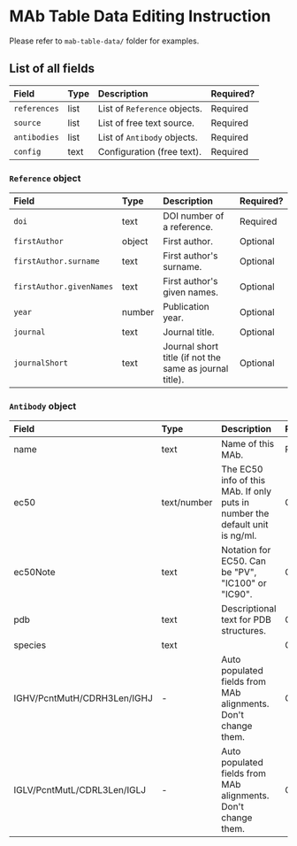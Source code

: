 # MAb Table Data Editing Instruction

Please refer to `mab-table-data/` folder for examples.

## List of all fields

| Field         | Type    | Description                  | Required? |
| :---          | :---    | :---                         | :---      |
| `references`  | list    | List of `Reference` objects. | Required  |
| `source`      | list    | List of free text source.    | Required  |
| `antibodies`  | list    | List of `Antibody` objects.  | Required  |
| `config`      | text    | Configuration (free text).   | Required  |


### `Reference` object

| Field                    | Type      | Description                                             | Required? |
| :---                     | :---      | :---                                                    | :---      |
| `doi`                    | text      | DOI number of a reference.                              | Required  |
| `firstAuthor`            | object    | First author.                                           | Optional  |
| `firstAuthor.surname`    | text      | First author's surname.                                 | Optional  |
| `firstAuthor.givenNames` | text      | First author's given names.                             | Optional  |
| `year`                   | number    | Publication year.                                       | Optional  |
| `journal`                | text      | Journal title.                                          | Optional  |
| `journalShort`           | text      | Journal short title (if not the same as journal title). | Optional  |

### `Antibody` object

| Field                       | Type        | Description                                                                  | Required? |
| :---                        | :---        | :---                                                                         | :---      |
| name                        | text        | Name of this MAb.                                                            | Required  |
| ec50                        | text/number | The EC50 info of this MAb. If only puts in number the default unit is ng/ml. | Optional  |
| ec50Note                    | text        | Notation for EC50. Can be "PV", "IC100" or "IC90".                           | Optional  |
| pdb                         | text        | Descriptional text for PDB structures.                                       | Optional  |
| species                     | text        |                                                                              | Optional  |
| IGHV/PcntMutH/CDRH3Len/IGHJ | -           | Auto populated fields from MAb alignments. Don't change them.                | Optional  |
| IGLV/PcntMutL/CDRL3Len/IGLJ | -           | Auto populated fields from MAb alignments. Don't change them.                | Optional  |
